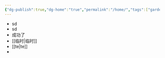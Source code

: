 ```yaml
---
{"dg-publish":true,"dg-home":"true","permalink":"/home/","tags":["gardenEntry"],"dgPassFrontmatter":true}
---
```


- sd
- sd
- 成功了
- [[临时\|临时]]
- [[te\|te]]
- 